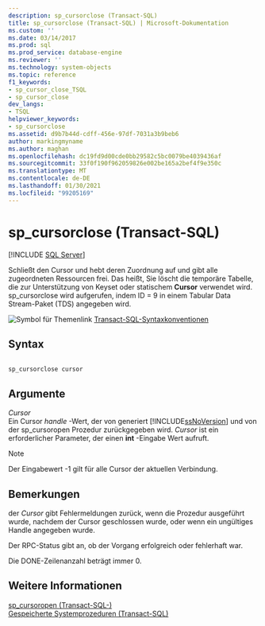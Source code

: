 ```yaml
---
description: sp_cursorclose (Transact-SQL)
title: sp_cursorclose (Transact-SQL) | Microsoft-Dokumentation
ms.custom: ''
ms.date: 03/14/2017
ms.prod: sql
ms.prod_service: database-engine
ms.reviewer: ''
ms.technology: system-objects
ms.topic: reference
f1_keywords:
- sp_cursor_close_TSQL
- sp_cursor_close
dev_langs:
- TSQL
helpviewer_keywords:
- sp_cursorclose
ms.assetid: d9b7b44d-cdff-456e-97df-7031a3b9beb6
author: markingmyname
ms.author: maghan
ms.openlocfilehash: dc19fd9d00cde0bb29582c5bc0079be4039436af
ms.sourcegitcommit: 33f0f190f962059826e002be165a2bef4f9e350c
ms.translationtype: MT
ms.contentlocale: de-DE
ms.lasthandoff: 01/30/2021
ms.locfileid: "99205169"
---
```

# <a name="sp_cursorclose-transact-sql"></a>sp_cursorclose (Transact-SQL)
[!INCLUDE [SQL Server](../../includes/applies-to-version/sqlserver.md)]

  Schließt den Cursor und hebt deren Zuordnung auf und gibt alle zugeordneten Ressourcen frei. Das heißt, Sie löscht die temporäre Tabelle, die zur Unterstützung von Keyset oder statischem **Cursor** verwendet wird. sp_cursorclose wird aufgerufen, indem ID = 9 in einem Tabular Data Stream-Paket (TDS) angegeben wird.  
  
 ![Symbol für Themenlink](../../database-engine/configure-windows/media/topic-link.gif "Symbol für Themenlink") [Transact-SQL-Syntaxkonventionen](../../t-sql/language-elements/transact-sql-syntax-conventions-transact-sql.md)  
  
## <a name="syntax"></a>Syntax  
  
```  
  
sp_cursorclose cursor  
```  
  
## <a name="arguments"></a>Argumente  
 *Cursor*  
 Ein Cursor *handle* -Wert, der von generiert [!INCLUDE[ssNoVersion](../../includes/ssnoversion-md.md)] und von der sp_cursoropen Prozedur zurückgegeben wird. *Cursor* ist ein erforderlicher Parameter, der einen **int** -Eingabe Wert aufruft.  
  
> [!NOTE]  
>  Der Eingabewert -1 gilt für alle Cursor der aktuellen Verbindung.  
  
## <a name="remarks"></a>Bemerkungen  
 der *Cursor* gibt Fehlermeldungen zurück, wenn die Prozedur ausgeführt wurde, nachdem der Cursor geschlossen wurde, oder wenn ein ungültiges Handle angegeben wurde.  
  
 Der RPC-Status gibt an, ob der Vorgang erfolgreich oder fehlerhaft war.  
  
 Die DONE-Zeilenanzahl beträgt immer 0.  
  
## <a name="see-also"></a>Weitere Informationen  
 [sp_cursoropen &#40;Transact-SQL-&#41;](../../relational-databases/system-stored-procedures/sp-cursoropen-transact-sql.md)   
 [Gespeicherte Systemprozeduren &#40;Transact-SQL&#41;](../../relational-databases/system-stored-procedures/system-stored-procedures-transact-sql.md)  
  
  

